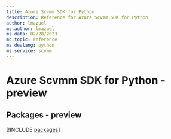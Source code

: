 ```yaml
---
title: Azure Scvmm SDK for Python
description: Reference for Azure Scvmm SDK for Python
author: lmazuel
ms.author: lmazuel
ms.data: 02/28/2023
ms.topic: reference
ms.devlang: python
ms.service: scvmm
---
```

# Azure Scvmm SDK for Python - preview
## Packages - preview
[!INCLUDE [packages](scvmm-index.md)]